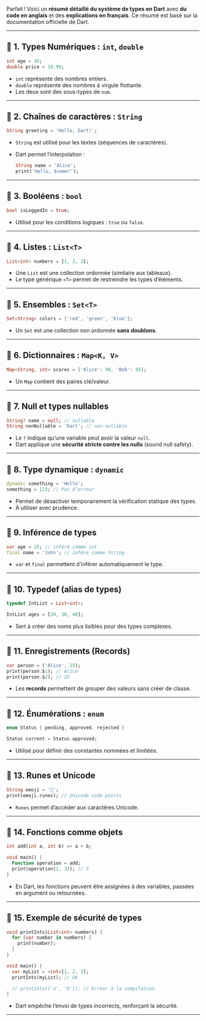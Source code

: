 Parfait ! Voici un **résumé détaillé du système de types en Dart** avec **du code en anglais** et des **explications en français**. Ce résumé est basé sur la documentation officielle de Dart.

---

## 🔹 1. Types Numériques : `int`, `double`

```dart
int age = 30;
double price = 19.99;
```

* `int` représente des nombres entiers.
* `double` représente des nombres à virgule flottante.
* Les deux sont des sous-types de `num`.

---

## 🔹 2. Chaînes de caractères : `String`

```dart
String greeting = 'Hello, Dart!';
```

* `String` est utilisé pour les textes (séquences de caractères).
* Dart permet l’interpolation :

  ```dart
  String name = 'Alice';
  print('Hello, $name!');
  ```

---

## 🔹 3. Booléens : `bool`

```dart
bool isLoggedIn = true;
```

* Utilisé pour les conditions logiques : `true` ou `false`.

---

## 🔹 4. Listes : `List<T>`

```dart
List<int> numbers = [1, 2, 3];
```

* Une `List` est une collection ordonnée (similaire aux tableaux).
* Le type générique `<T>` permet de restreindre les types d’éléments.

---

## 🔹 5. Ensembles : `Set<T>`

```dart
Set<String> colors = {'red', 'green', 'blue'};
```

* Un `Set` est une collection non ordonnée **sans doublons**.

---

## 🔹 6. Dictionnaires : `Map<K, V>`

```dart
Map<String, int> scores = {'Alice': 90, 'Bob': 85};
```

* Un `Map` contient des paires clé/valeur.

---

## 🔹 7. Null et types nullables

```dart
String? name = null; // nullable
String nonNullable = 'Dart'; // non-nullable
```

* Le `?` indique qu’une variable peut avoir la valeur `null`.
* Dart applique une **sécurité stricte contre les nulls** (sound null safety).

---

## 🔹 8. Type dynamique : `dynamic`

```dart
dynamic something = 'Hello';
something = 123; // Pas d’erreur
```

* Permet de désactiver temporairement la vérification statique des types.
* À utiliser avec prudence.

---

## 🔹 9. Inférence de types

```dart
var age = 25; // inféré comme int
final name = 'John'; // inféré comme String
```

* `var` et `final` permettent d’inférer automatiquement le type.

---

## 🔹 10. Typedef (alias de types)

```dart
typedef IntList = List<int>;

IntList ages = [20, 30, 40];
```

* Sert à créer des noms plus lisibles pour des types complexes.

---

## 🔹 11. Enregistrements (Records)

```dart
var person = ('Alice', 25);
print(person.$1); // Alice
print(person.$2); // 25
```

* Les **records** permettent de grouper des valeurs sans créer de classe.

---

## 🔹 12. Énumérations : `enum`

```dart
enum Status { pending, approved, rejected }

Status current = Status.approved;
```

* Utilisé pour définir des constantes nommées et limitées.

---

## 🔹 13. Runes et Unicode

```dart
String emoji = '🎯';
print(emoji.runes); // Unicode code points
```

* `Runes` permet d’accéder aux caractères Unicode.

---

## 🔹 14. Fonctions comme objets

```dart
int add(int a, int b) => a + b;

void main() {
  Function operation = add;
  print(operation(2, 3)); // 5
}
```

* En Dart, les fonctions peuvent être assignées à des variables, passées en argument ou retournées.

---

## 🔹 15. Exemple de sécurité de types

```dart
void printInts(List<int> numbers) {
  for (var number in numbers) {
    print(number);
  }
}

void main() {
  var myList = <int>[1, 2, 3];
  printInts(myList); // OK

  // printInts(['a', 'b']); // Erreur à la compilation
}
```

* Dart empêche l’envoi de types incorrects, renforçant la sécurité.

---


